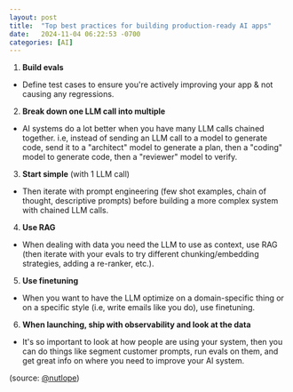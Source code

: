 ```yaml
---
layout: post
title:  "Top best practices for building production-ready AI apps"
date:   2024-11-04 06:22:53 -0700
categories: [AI]
---
```



1. **Build evals** 
- Define test cases to ensure you're actively improving your app & not causing any regressions.

2. **Break down one LLM call into multiple** 
- AI systems do a lot better when you have many LLM calls chained together. i.e, instead of sending an LLM call to a model to generate code, send it to a "architect" model to generate a plan, then a "coding" model to generate code, then a "reviewer" model to verify.

3. **Start simple** (with 1 LLM call)
- Then iterate with prompt engineering (few shot examples, chain of thought, descriptive prompts) before building a more complex system with chained LLM calls.

4. **Use RAG** 
- When dealing with data you need the LLM to use as context, use RAG (then iterate with your evals to try different chunking/embedding strategies, adding a re-ranker, etc.).

5. **Use finetuning**
- When you want to have the LLM optimize on a domain-specific thing or on a specific style (i.e, write emails like you do), use finetuning.

6. **When launching, ship with observability and look at the data** 
- It's so important to look at how people are using your system, then you can do things like segment customer prompts, run evals on them, and get great info on where you need to improve your AI system.

(source: [@nutlope](https://x.com/nutlope/status/1852359455884583283))
